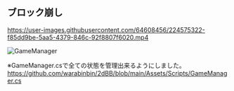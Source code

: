 ## ブロック崩し


https://user-images.githubusercontent.com/64608456/224575322-f85dd9be-5aa5-4379-846c-92f8807f6020.mp4



![GameManager](https://user-images.githubusercontent.com/64608456/224575249-3728df0d-6858-4fe5-a485-c6d1f23e25cf.JPG)

※GameManager.csで全ての状態を管理出来るようにしました。
https://github.com/warabinbin/2dBB/blob/main/Assets/Scripts/GameManager.cs
